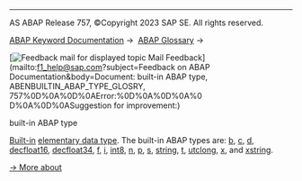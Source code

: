   

* * *

AS ABAP Release 757, ©Copyright 2023 SAP SE. All rights reserved.

[ABAP Keyword Documentation](javascript:call_link\('abenabap.htm'\)) →  [ABAP Glossary](javascript:call_link\('abenabap_glossary.htm'\)) → 

 [![](Mail.gif?object=Mail.gif&sap-language=EN "Feedback mail for displayed topic") Mail Feedback](mailto:f1_help@sap.com?subject=Feedback on ABAP Documentation&body=Document: built-in ABAP type, ABENBUILTIN_ABAP_TYPE_GLOSRY, 757%0D%0A%0D%0AError:%0D%0A%0D%0A%0
D%0A%0D%0ASuggestion for improvement:)

built-in ABAP type

[Built-in](javascript:call_link\('abenbuiltin_data_type_glosry.htm'\) "Glossary Entry") [elementary data type](javascript:call_link\('abenelementary_data_type_glosry.htm'\) "Glossary Entry"). The built-in ABAP types are: [b](javascript:call_link\('abenbuiltin_types_numeric.htm'\)), [c](javascript:call_link\('abenbuiltin_types_character.htm'\)), [d](javascript:call_link\('abenbuiltin_types_date_time.htm'\)), [decfloat16](javascript:call_link\('abenbuiltin_types_numeric.htm'\)), [decfloat34](javascript:call_link\('abenbuiltin_types_numeric.htm'\)), [f](javascript:call_link\('abenbuiltin_types_numeric.htm'\)), [i](javascript:call_link\('abenbuiltin_types_numeric.htm'\)), [int8](javascript:call_link\('abenbuiltin_types_numeric.htm'\)), [n](javascript:call_link\('abenbuiltin_types_character.htm'\)), [p](javascript:call_link\('abenbuiltin_types_numeric.htm'\)), [s](javascript:call_link\('abenbuiltin_types_numeric.htm'\)), [string](javascript:call_link\('abenbuiltin_types_character.htm'\)), [t](javascript:call_link\('abenbuiltin_types_date_time.htm'\)), [utclong](javascript:call_link\('abenbuiltin_types_date_time.htm'\)), [x](javascript:call_link\('abenbuiltin_types_byte.htm'\)), and [xstring](javascript:call_link\('abenbuiltin_types_byte.htm'\)).

[→ More about](javascript:call_link\('abenbuilt_in_types_complete.htm'\))